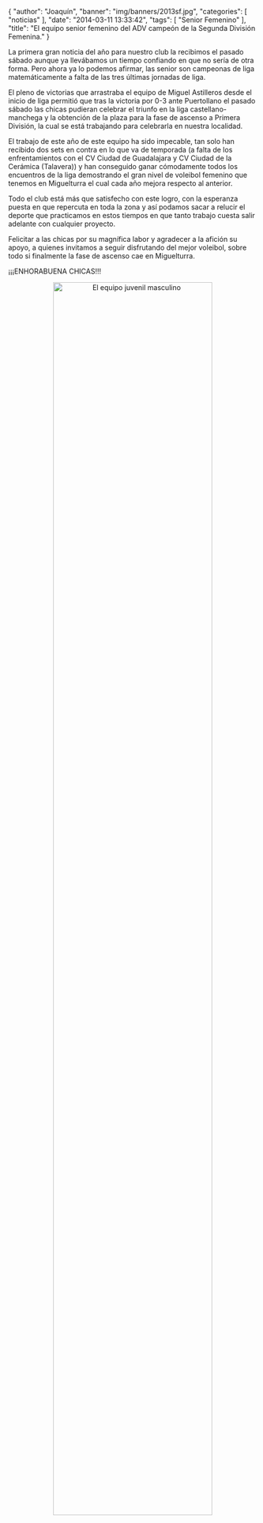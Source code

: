 {
  "author": "Joaquín", 
  "banner": "img/banners/2013sf.jpg", 
  "categories": [
    "noticias"
  ], 
  "date": "2014-03-11 13:33:42", 
  "tags": [
    "Senior Femenino"
  ], 
  "title": "El equipo senior femenino del ADV campeón de la Segunda División Femenina."
}

La primera gran noticia del año para nuestro club la recibimos el pasado sábado aunque ya llevábamos un tiempo confiando en que no sería de otra forma. Pero ahora ya lo podemos afirmar, las senior son campeonas de liga matemáticamente a falta de las tres últimas jornadas de liga.

El pleno de victorias que arrastraba el equipo de Miguel Astilleros desde el inicio de liga permitió que tras la victoria por 0-3 ante Puertollano el pasado sábado las chicas pudieran celebrar el triunfo en la liga castellano-manchega y la obtención de la plaza para la fase de ascenso a Primera División, la cual se está trabajando para celebrarla en nuestra localidad.

El trabajo de este año de este equipo ha sido impecable, tan solo han recibido dos sets en contra en lo que va de temporada (a falta de los enfrentamientos con el CV Ciudad de Guadalajara y CV Ciudad de la Cerámica (Talavera)) y han conseguido ganar cómodamente todos los encuentros de la liga demostrando el gran nivel de voleibol femenino que tenemos en Miguelturra el cual cada año mejora respecto al anterior.

Todo el club está más que satisfecho con este logro, con la esperanza puesta en que repercuta en toda la zona y así podamos sacar a relucir el deporte que practicamos en estos tiempos en que tanto trabajo cuesta salir adelante con cualquier proyecto.

Felicitar a las chicas por su magnífica labor y agradecer a la afición su apoyo, a quienes invitamos a seguir disfrutando del mejor voleibol, sobre todo si finalmente la fase de ascenso cae en Miguelturra.

¡¡¡ENHORABUENA CHICAS!!!

<center>
<a target="_new" href="http://www.advmiguelturra.org/img/banners/2013sf.jpg"> 
<img alt="El equipo juvenil masculino" width="80%" align="center" src="http://www.advmiguelturra.org/img/banners/2013sf.jpg"/> </a>
</center>

